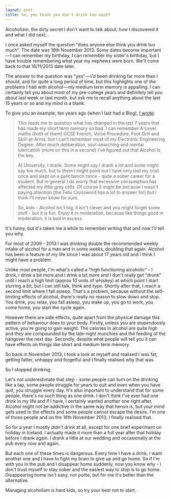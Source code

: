 ```yaml
---
layout: post
title: So, you think you don't drink too much?
---
```

Alcoholism, the dirty secret I don't want to talk about, how I discovered it and what I did next...

I once asked myself the question "does anyone else think you drink too much". The date was 16th November 2013. Some
dates become important — I can remember my birthday, I can remember my sister's birthday, but I have trouble
remembering what year my nephews were born. We'll come back to that 16/11/2013 date later.

The answer to the question was "yes" — I'd been drinking far more than I should, and for quite a long period of time,
but this highlights one of the problems I had with alcohol — my medium term memory is appalling. I can certainly
tell you about most of my pre-college years and definitely tell you about last week or last month, but ask me to
recall anything about the last 15 years or so and my mind is a blank.

To give you an example, ten years ago (when I last had a Blog), [I wrote](http://web.archive.org/web/20060901062439/http://www.samsharpe.net/archives/2006/01/22/some-things-you-never-forget/):

> This leads me to question what has changed in the last 7 years that has made my short term memory so bad.
> I can remember A-Level maths (both of them) GCSE French, Voice Procedure, Foot Drill and Skill-at-Arms, but I
> can’t remember most of my Electronic Engineering Degree. After much deliberation, soul-searching and mental
> lubrication (more on this in a second) I’ve figured out that Alcohol is the key.
>
> At University, I drank. Some might say I drank a lot and some might say too much, but to them I might point
> out I have only lost my coat once and slept on a park bench twice - quite a sober career for a student. But
> in general I do worry that excessive consumption has affected my little grey cells. Of course it might be
> because I wasn't paying attention (the Felix Crossword has a lot to answer for) but I think I’ll never know for sure.
>
> So, kids - Alcohol isn't big, it isn't clever and you might forget some stuff - but it is fun. Enjoy it in
> moderation, because like things good in moderation, it is bad in excess.

It's funny, but it's taken me a while to remember writing that and now I'll tell you why.

For most of 2009 - 2013 I was drinking double the recommended weekly intake of alcohol for a man and in some weeks,
doubling that again. Alcohol has been a feature of my life since I was about 17 years old and I think I might have a problem.

Unlike most people, I'm what's called a "high functioning alcoholic" - I drink, I drink a bit more and I drink a bit more
and I don't really get "drunk" until I reach a high limit (approx 10 units of whiskey) at which point I start slurring a bit,
but I can still talk, think and type. Shortly after that, I reach a second limit where I fall asleep. That's a problem,
because without the self-limiting effects of alcohol, there's really no reason to slow down and stop. You drink, you
relax, you fall asleep, you wake up, you go to work, you come home, you start the cycle again.

However there are side effects, quite apart from the physical damage this pattern of behaviour does to your body. Firstly,
unless you are stupendously active, you're going to gain weight. The calories in alcohol are quite high and they are
compounded by the late-night munchies and the feeding of the hangover the next day. Secondly, despite what people will tell
you it can have effects on things like short and medium term memory.

So back in November 2013, I took a look at myself and realised I was fat, getting fatter, unhappy and forgetful and I finally
realised why that was.

So I stopped drinking.

Let's not underestimate that step - some people can turn on the drinking like a tap, some people struggle for years to quit
and even when you have quit, you struggle every day. It's also important to understand that for some people, there's no such
thing as one drink. I don't think I've ever had one drink in my life and if I have, I certainly wanted another one right after.
Alcohol might not be addictive in the same way that heroin is, but your mind gets used to the effects and some people cannot
escape the desire. I'm one of those people and on the 16th November 2013, I finally realised that.

So for a year I mostly didn't drink at all, except for one brief experiment on holiday in Iceland. I actually made it more than
a full year after that holiday before I drank again. I drank a little at our wedding and occasionally at the pub every now and
again.

But each one of these times is dangerous. Every time I have a drink, I want another one and I have to fight my brain to give up
and go home. So if I'm with you in the pub and I disappear home suddenly, now you know why - I don't trust myself to stay sober
and the easiest way to stop is to go home. Disappearing home isn't easy, nor polite, but for me it's better than the alternative.

Managing alcoholism is hard kids, so try your best not to start.
